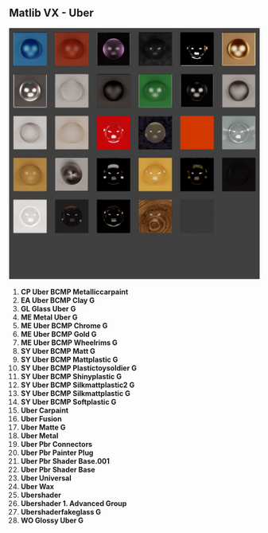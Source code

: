## Matlib VX - Uber

![Matlib VX Uber](https://github.com/don1138/blender-materials/blob/main/Matlib-VX/JPG/Matlib-VX-Uber.jpg)

1. **CP Uber BCMP Metalliccarpaint**
1. **EA Uber BCMP Clay G**
1. **GL Glass Uber G**
1. **ME Metal Uber G**
1. **ME Uber BCMP Chrome G**
1. **ME Uber BCMP Gold G**
1. **ME Uber BCMP Wheelrims G**
1. **SY Uber BCMP Matt G**
1. **SY Uber BCMP Mattplastic G**
1. **SY Uber BCMP Plastictoysoldier G**
1. **SY Uber BCMP Shinyplastic G**
1. **SY Uber BCMP Silkmattplastic2 G**
1. **SY Uber BCMP Silkmattplastic G**
1. **SY Uber BCMP Softplastic G**
1. **Uber Carpaint**
1. **Uber Fusion**
1. **Uber Matte G**
1. **Uber Metal**
1. **Uber Pbr Connectors**
1. **Uber Pbr Painter Plug**
1. **Uber Pbr Shader Base.001**
1. **Uber Pbr Shader Base**
1. **Uber Universal**
1. **Uber Wax**
1. **Ubershader**
1. **Ubershader 1. Advanced Group**
1. **Ubershaderfakeglass G**
1. **WO Glossy Uber G**
